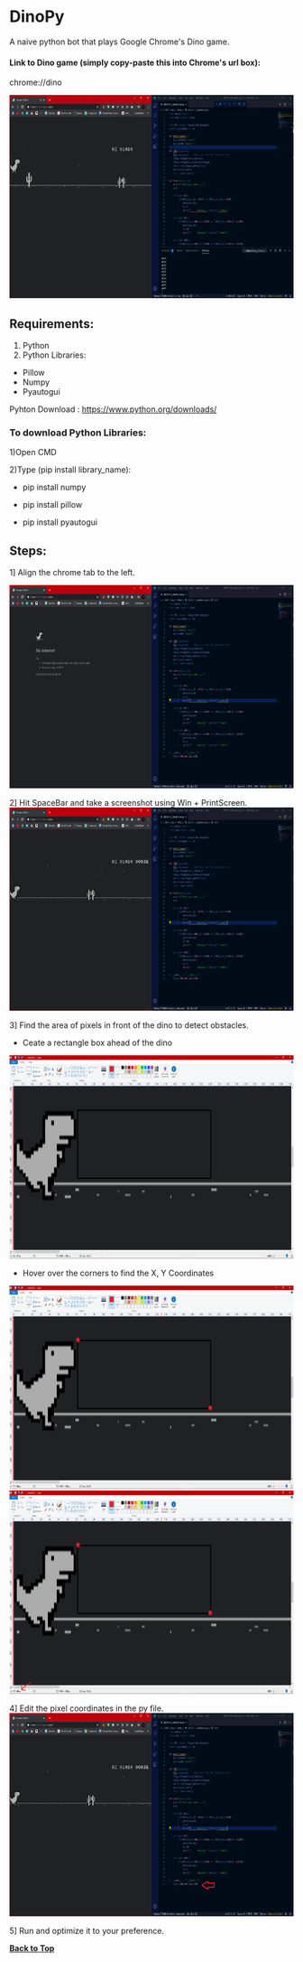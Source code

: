 # DinoPy
A naive python bot that plays Google Chrome's Dino game.

#### Link to Dino game (simply copy-paste this into Chrome's url box):

chrome://dino

<img src=img/DinoPy.png width=640 height=360>

## Requirements:
1) Python
2) Python Libraries:
* Pillow
* Numpy
* Pyautogui

  
Pyhton Download : https://www.python.org/downloads/

### To download Python Libraries:

1)Open CMD

2)Type (pip install library_name): 

  * pip install numpy
  
  * pip install pillow
  
  * pip install pyautogui
  
## Steps:
1] Align the chrome tab to the left.

<img src=img/Align.PNG width=640 height=360>

2] Hit SpaceBar and take a screenshot using Win + PrintScreen.
<img src=img/Start.PNG width=640 height=360>


3] Find the area of pixels in front of the dino to detect obstacles.
  * Ceate a rectangle box ahead of the dino
  <img src=img/Rect.PNG width=640 height=360>

  * Hover over the corners to find the X, Y Coordinates
  <img src=img/Area.PNG width=640 height=360>
  <img src=img/Area2.png width=640 height=360>

  



4] Edit the pixel coordinates in the py file.
<img src=img/Edit.png width=640 height=360>


5] Run and optimize it to your preference.

**[Back to Top](#DinoPy)**
